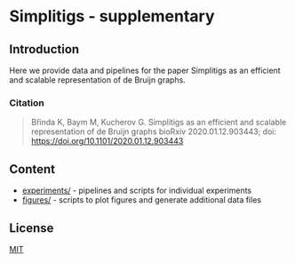 # Simplitigs - supplementary

## Introduction

Here we provide data and pipelines for the paper Simplitigs as an efficient and scalable representation of de Bruijn graphs.

### Citation

> Břinda K, Baym M, Kucherov G.
> Simplitigs as an efficient and scalable representation of de Bruijn graphs
bioRxiv 2020.01.12.903443; doi: https://doi.org/10.1101/2020.01.12.903443

## Content

* [experiments/](experiments/) - pipelines and scripts for individual experiments
* [figures/](figures/) - scripts to plot figures and generate additional data files


## License

[MIT](https://github.com/karel-brinda/simplitigs-supplementary/blob/master/LICENSE)

